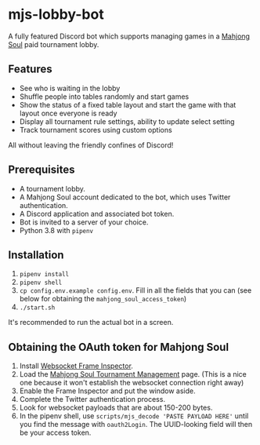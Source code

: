 # mjs-lobby-bot

A fully featured Discord bot which supports managing games in a [Mahjong Soul] paid tournament lobby.

[Mahjong Soul]: https://mahjongsoul.yo-star.com

## Features

* See who is waiting in the lobby
* Shuffle people into tables randomly and start games
* Show the status of a fixed table layout and start the game with that layout once everyone is ready
* Display all tournament rule settings, ability to update select setting
* Track tournament scores using custom options

All without leaving the friendly confines of Discord!

## Prerequisites

* A tournament lobby.
* A Mahjong Soul account dedicated to the bot, which uses Twitter authentication.
* A Discord application and associated bot token.
* Bot is invited to a server of your choice.
* Python 3.8 with `pipenv`

## Installation

1. `pipenv install`
1. `pipenv shell`
1. `cp config.env.example config.env`. Fill in all the fields that you can (see below for obtaining the `mahjong_soul_access_token`)
1. `./start.sh`

It's recommended to run the actual bot in a screen.

## Obtaining the OAuth token for Mahjong Soul

1. Install [Websocket Frame Inspector].
1. Load the [Mahjong Soul Tournament Management] page. (This is a nice one because it won't establish the websocket connection right away)
1. Enable the Frame Inspector and put the window aside.
1. Complete the Twitter authentication process.
1. Look for websocket payloads that are about 150-200 bytes.
1. In the pipenv shell, use `scripts/mjs_decode 'PASTE PAYLOAD HERE'` until you find the message with `oauth2Login`. The UUID-looking field will then be your access token.

[Websocket Frame Inspector]: https://chrome.google.com/webstore/detail/websocket-frame-inspector/nlajeopfbepekemjhkjcbbnencojpaae?hl=en
[Mahjong Soul Tournament Management]: https://mahjongsoul.tournament.yo-star.com/dhs/index.html
